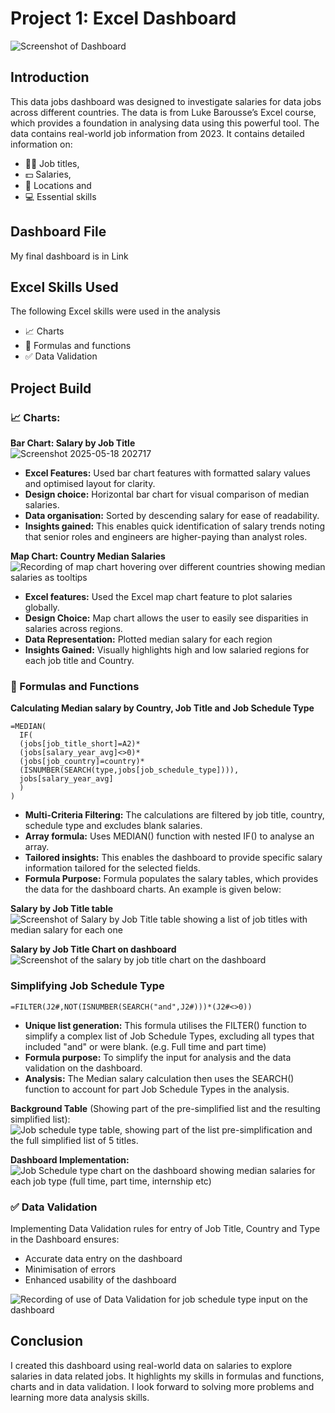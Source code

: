 # Project 1: Excel Dashboard
![Screenshot of Dashboard](https://github.com/user-attachments/assets/f109f9e6-5bf7-40b8-8b13-a372e65b61c0)

## Introduction
This data jobs dashboard was designed to investigate salaries for data jobs across different countries. The data is from Luke Barousse’s Excel course, which provides a foundation in analysing data using this powerful tool. The data contains real-world job information from 2023. It contains detailed information on: 
- 👨‍🔧 Job titles,
- 💵 Salaries, 
- 📍 Locations and 
- 💻 Essential skills 

## Dashboard File
My final dashboard is in Link

## Excel Skills Used
The following Excel skills were used in the analysis
- 📈 Charts
- 📐 Formulas and functions
- ✅ Data Validation

## Project Build
### 📈 Charts: 

**Bar Chart: Salary by Job Title**  
![Screenshot 2025-05-18 202717](https://github.com/user-attachments/assets/0bced0f7-ec7b-4088-9b28-212bb8b9bdea)
  
- **Excel Features:** Used bar chart features with formatted salary values and optimised layout for clarity.  
- **Design choice:** Horizontal bar chart for visual comparison of median salaries.  
- **Data organisation:** Sorted by descending salary for ease of readability.  
- **Insights gained:** This enables quick identification of salary trends noting that senior roles and engineers are higher-paying than analyst roles.  
  
  
**Map Chart: Country Median Salaries**  
![Recording of map chart hovering over different countries showing median salaries as tooltips](https://github.com/user-attachments/assets/c193e08f-6164-4dc2-8678-23be87aeac3d)

- **Excel features:** Used the Excel map chart feature to plot salaries globally.  
- **Design Choice:** Map chart allows the user to easily see disparities in salaries across regions.  
- **Data Representation:** Plotted median salary for each region  
- **Insights Gained:** Visually highlights high and low salaried regions for each job title and Country. 

### 📐 Formulas and Functions  
**Calculating Median salary by Country, Job Title and Job Schedule Type**  
```
=MEDIAN(
  IF(
  (jobs[job_title_short]=A2)*
  (jobs[salary_year_avg]<>0)*
  (jobs[job_country]=country)*
  (ISNUMBER(SEARCH(type,jobs[job_schedule_type]))),
  jobs[salary_year_avg]
  )  
)  
```
- **Multi-Criteria Filtering:** The calculations are filtered by job title, country, schedule type and excludes blank salaries.  
- **Array formula:** Uses MEDIAN() function with nested IF() to analyse an array.  
- **Tailored insights:** This enables the dashboard to provide specific salary information tailored for the selected fields.  
- **Formula Purpose:** Formula populates the salary tables, which provides the data for the dashboard charts. An example is given below:   

**Salary by Job Title table**  
![Screenshot of Salary by Job Title table showing a list of job titles with median salary for each one](https://github.com/user-attachments/assets/f6147f5e-7fca-44e0-b6b4-f71d7fcd0e57)

**Salary by Job Title Chart on dashboard**  
![Screenshot of the salary by job title chart on the dashboard](https://github.com/user-attachments/assets/6e397a68-8c0b-4a51-a1b2-f3072db4b2d1)  

### Simplifying Job Schedule Type  

```
=FILTER(J2#,NOT(ISNUMBER(SEARCH("and",J2#)))*(J2#<>0))
```
- **Unique list generation:** This formula utilises the FILTER() function to simplify a complex list of Job Schedule Types, excluding all types that included "and" or were blank. (e.g. Full time and part time)  
- **Formula purpose:** To simplify the input for analysis and the data validation on the dashboard.  
- **Analysis:** The Median salary calculation then uses the SEARCH() function to account for part Job Schedule Types in the analysis.  

**Background Table** (Showing part of the pre-simplified list and the resulting simplified list):   
![Job schedule type table, showing part of the list pre-simplification and the full simplified list of 5 titles.](https://github.com/user-attachments/assets/637dec85-31a4-4753-82f1-6d1b7047a19b)

**Dashboard Implementation:**  
![Job Schedule type chart on the dashboard showing median salaries for each job type (full time, part time, internship etc)](https://github.com/user-attachments/assets/f68f30d0-77e2-486b-9cc7-0b9113c7a24c)


### ✅ Data Validation
Implementing Data Validation rules for entry of Job Title, Country and Type in the Dashboard ensures:  
- Accurate data entry on the dashboard  
- Minimisation of errors  
- Enhanced usability of the dashboard  

![Recording of use of Data Validation for job schedule type input on the dashboard](https://github.com/user-attachments/assets/a23ac9c2-8233-4756-8feb-e57bf001168f)

## **Conclusion**  
I created this dashboard using real-world data on salaries to explore salaries in data related jobs. It highlights my skills in formulas and functions, charts and in data validation. I look forward to solving more problems and learning more data analysis skills.
